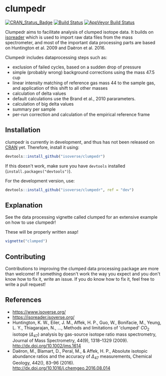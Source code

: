 # clumpedr

[![CRAN\_Status\_Badge](http://www.r-pkg.org/badges/version/isoprocessor)](https://cran.r-project.org/package=clumpedr)
[![Build
Status](https://travis-ci.org/isoverse/clumpedr.svg?branch=master)](https://travis-ci.org/isoverse/clumpedr)
[![AppVeyor Build
Status](https://ci.appveyor.com/api/projects/status/github/isoverse/clumpedr?branch=master&svg=true)](https://ci.appveyor.com/project/isoverse/clumpedr)

Clumpedr aims to facilitate analysis of clumped isotope data. It builds on
[isoreader](https://github.com/isoverse/isoreader) which is used to import raw data files from the mass spectrometer,
and most of the important data processing parts are based on Huntington et al.
2009 and Daëron et al. 2016.

Clumpedr includes dataprocessing steps such as:

- exclusion of failed cycles, based on a sudden drop of pressure
- simple (probably wrong) background corrections using the mass 47.5 cup
- linear intensity matching of reference gas mass 44 to the sample gas, and
  application of this shift to all other masses
- calculation of delta values
- default calculations use the Brand et al., 2010 pararameters.
- calculation of big delta values
- summary per sample
- per-run correction and calculation of the empirical reference frame

## Installation

clumpedr is currently in development, and thus has not been released on [CRAN](https://CRAN.R-project.org)
yet. Therefore, install it using:

```r
devtools::install_github("isoverse/clumpedr")
```

If this doesn't work, make sure you have `devtools` installed
(`install.packages("devtools")`).

For the development version, use:

```r
devtools::install_github("isoverse/clumpedr", ref = "dev")
```

## Explanation

See the data processing vignette called clumped for an extensive example on how
to use clumpedr!

These will be properly written asap!

```r
vignette("clumped")
```

## Contributing

Contributions to improving the clumped data processing package are more than
welcome! If something doesn't work the way you expect and you don't know how to
fix it, write an issue. If you do know how to fix it, feel free to write a pull
request!

## References

- https://www.isoverse.org/
- https://isoreader.isoverse.org/
- Huntington, K. W., Eiler, J. M., Affek, H. P., Guo, W., Bonifacie, M., Yeung, L. Y., Thiagarajan, N., ..., Methods and limitations of 'clumped' $CO_2$ isotope ($\Delta_{47}$) analysis by gas-source isotope ratio mass spectrometry, Journal of Mass Spectrometry, 44(9), 1318–1329 (2009). http://dx.doi.org/10.1002/jms.1614
- Daëron, M., Blamart, D., Peral, M., & Affek, H. P., Absolute isotopic abundance ratios and the accuracy of $\Delta_{47}$ measurements, Chemical Geology, 442(), 83–96 (2016). http://dx.doi.org/10.1016/j.chemgeo.2016.08.014
